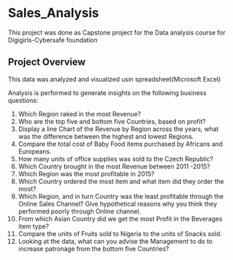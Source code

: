 # Sales_Analysis

This project was done as Capstone project for the Data analysis course for Digigirls-Cybersafe foundation

## Project Overview
This data was analyzed and visualized usin spreadsheet(Microsoft Excel)

Analysis is performed to generate insights on the following business questions:

1. Which Region raked in the most Revenue?
2. Who are the top five and bottom five Countries, based on profit?
3. Display a line Chart of the Revenue by Region across the years, what was the
difference between the highest and lowest Regions.
4. Compare the total cost of Baby Food items purchased by Africans and
Europeans.
5. How many units of office supplies was sold to the Czech Republic?
6. Which Country brought in the most Revenue between 2011 -2015?
7. Which Region was the most profitable in 2015?
8. Which Country ordered the most item and what item did they order the most?
9. Which Region, and in turn Country was the least profitable through the Online
Sales Channel? Give hypothetical reasons why you think they performed poorly
through Online channel.
10. From which Asian Country did we get the most Profit in the Beverages item
type?
11. Compare the units of Fruits sold to Nigeria to the units of Snacks sold.
12. Looking at the data, what can you advise the Management to do to increase
patronage from the bottom five Countries?
